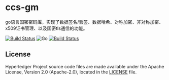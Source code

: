 # ccs-gm
go语言国密密码库，实现了数据签名/验签、数据哈希、对称加密、非对称加密、x509证书管理、以及国密tls通信的功能。

[![Build Status](https://travis-ci.com/Hyperledger-TWGC/ccs-gm.svg?branch=master)](https://travis-ci.com/Hyperledger-TWGC/ccs-gm)
![Go](https://github.com/Hyperledger-TWGC/ccs-gm/workflows/Go/badge.svg?branch=master)
[![Build Status](https://dev.azure.com/Hyperledger/TWGC/_apis/build/status/Hyperledger-TWGC.ccs-gm?branchName=master)](https://dev.azure.com/Hyperledger/TWGC/_build/latest?definitionId=126&branchName=master)

## License
Hyperledger Project source code files are made available under the Apache License, Version 2.0 (Apache-2.0), located in the [LICENSE](LICENSE) file.


